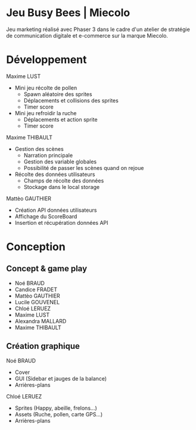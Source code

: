 # Jeu Busy Bees | Miecolo
Jeu marketing réalisé avec Phaser 3 dans le cadre d'un atelier de stratégie de communication digitale et e-commerce sur la marque Miecolo.


# Développement
Maxime LUST
- Mini jeu récolte de pollen
  - Spawn aléatoire des sprites
  - Déplacements et collisions des sprites
  - Timer score 
- Mini jeu refroidir la ruche
  - Déplacements et action sprite
  - Timer score

Maxime THIBAULT
- Gestion des scènes
  - Narration principale
  - Gestion des variable globales
  - Possibilité de passer les scènes quand on rejoue
- Récolte des données utilisateurs
  - Champs de récolte des données
  - Stockage dans le local storage
  
Mattèo GAUTHIER
- Création API données utilisateurs
- Affichage du ScoreBoard
- Insertion et récupération données API

# Conception
## Concept & game play
- Noé BRAUD
- Candice FRADET
- Mattèo GAUTHIER
- Lucile GOUVENEL
- Chloé LERUEZ
- Maxime LUST
- Alexandra MALLARD
- Maxime THIBAULT

## Création graphique
Noé BRAUD
- Cover
- GUI (Sidebar et jauges de la balance)
- Arrières-plans

Chloé LERUEZ
- Sprites (Happy, abeille, frelons…)
- Assets (Ruche, pollen, carte GPS…)
- Arrières-plans

